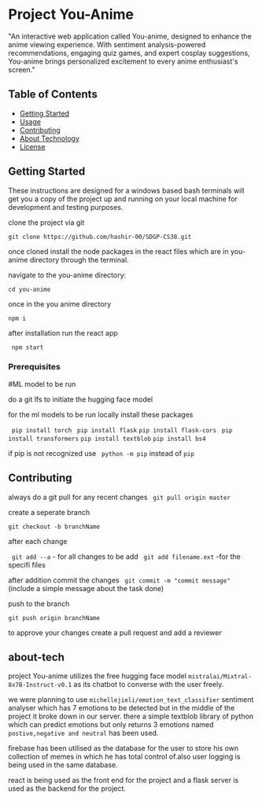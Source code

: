 # Project You-Anime

"An interactive web application called You-anime, designed to enhance the anime viewing experience. 
With sentiment analysis-powered recommendations, 
engaging quiz games, and expert cosplay suggestions, 
You-anime brings personalized excitement to every anime enthusiast's screen."

## Table of Contents

- [Getting Started](#getting-started)
- [Usage](#usage)
- [Contributing](#contributing)
- [About Technology](#about-tech)
- [License](#license)

## Getting Started

These instructions are designed for a windows based bash terminals will get you a copy of the project up and running on your local machine for development and testing purposes.

clone the project via git

```git clone https://github.com/hashir-00/SDGP-CS38.git```

once cloned install the node packages in the react files which are in you-anime directory through the terminal.

navigate to the you-anime directory:

```cd you-anime```

once in the you anime directory 

```npm i ```

after installation run the react app

``` npm start```

### Prerequisites

#ML model to be run

do a git lfs to initiate the hugging face model

for the ml models to be run locally install these packages

``` pip install torch```
``` pip install flask```
```pip install flask-cors```
``` pip install transformers```
```pip install textblob```
```pip install bs4```

if pip  is not recognized use 
``` python -m pip``` instead of ```pip```

## Contributing

always do a git pull for any recent changes 
``` git pull origin master```

create a seperate branch 

```git checkout -b branchName```

after each change 

``` git add --a``` - for all changes to be add
``` git add filename.ext``` -for the specifi files

after addition commit the changes
``` git commit -m "commit message"``` (include a simple message about the task done)

push to the branch 

```git push origin branchName``` 

to approve your changes create a pull request and add a reviewer 

## about-tech

project You-anime utilizes the free hugging face model ``mistralai/Mixtral-8x7B-Instruct-v0.1``
as its chatbot to converse with the user freely.

we were planning to use `michellejieli/emotion_text_classifier` sentiment analyser which has 7 emotions to be detected but in the middle of the project it broke down in our server.
there a simple textblob library of python which can predict emotions but only returns 3 emotions named `postive,negative and neutral` has been used.

firebase has been utilised as the database for the user to store his own collection of memes in which he has total control of.also user logging is being used in the same database.

react is being used as the front end for the project and a flask server is used as the backend for the project.





